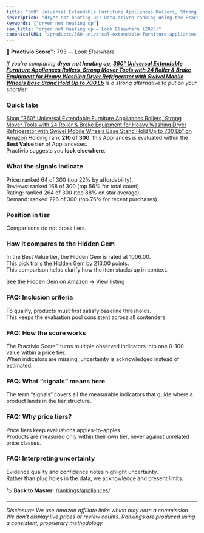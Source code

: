 ```yaml
---
title: "360° Universal Extendable Furniture Appliances Rollers, Strong Mover Tools with 24 Roller & Brake Equipment for Heavy Washing Dryer Refrigerator with Swivel Mobile Wheels Base Stand Hold Up to 700 Lb"
description: "dryer not heating up: Data-driven ranking using the Practivio Score™. Positioned by quality, value, demand, findability, momentum."
keywords: ["dryer not heating up"]
seo_title: "dryer not heating up — Look Elsewhere (2025)"
canonicalURL: "/products/360-universal-extendable-furniture-appliances-rollers-strong-mover-tools-with-24-roller-brake-equipment-for-heavy-washing-dryer-refrigerator-with-swivel-mobile-wheels-base-stand-hold-up-to-700-lb-B0B6VPMQQ7/"
---
```


**🚫 Practivio Score™:** 793 — _Look Elsewhere_


*If you're comparing **dryer not heating up**, **[360° Universal Extendable Furniture Appliances Rollers, Strong Mover Tools with 24 Roller & Brake Equipment for Heavy Washing Dryer Refrigerator with Swivel Mobile Wheels Base Stand Hold Up to 700 Lb](https://www.amazon.com/dp/B0B6VPMQQ7?tag=practivio-20)** is a strong alternative to put on your shortlist.*
### Quick take
[Shop “360° Universal Extendable Furniture Appliances Rollers, Strong Mover Tools with 24 Roller & Brake Equipment for Heavy Washing Dryer Refrigerator with Swivel Mobile Wheels Base Stand Hold Up to 700 Lb” on Amazon](https://www.amazon.com/dp/B0B6VPMQQ7?tag=practivio-20)
Holding rank **210 of 300**, this Appliances is evaluated within the **Best Value tier** of Applianceses.  
Practivio suggests you **look elsewhere**.

### What the signals indicate
Price: ranked 64 of 300 (top 22% by affordability).  
Reviews: ranked 168 of 300 (top 56% for total count).  
Rating: ranked 264 of 300 (top 88% on star average).  
Demand: ranked 226 of 300 (top 76% for recent purchases).

### Position in tier
Comparisons do not cross tiers.

### How it compares to the Hidden Gem
In the Best Value tier, the Hidden Gem is rated at 1006.00.  
This pick trails the Hidden Gem by 213.00 points.  
This comparison helps clarify how the item stacks up in context.  

See the Hidden Gem on Amazon → [View listing](https://www.amazon.com/dp/B0764HS4SL?tag=practivio-20)

### FAQ: Inclusion criteria
To qualify, products must first satisfy baseline thresholds.  
This keeps the evaluation pool consistent across all contenders.

### FAQ: How the score works
The Practivio Score™ turns multiple observed indicators into one 0–100 value within a price tier.  
When indicators are missing, uncertainty is acknowledged instead of estimated.

### FAQ: What “signals” means here
The term “signals” covers all the measurable indicators that guide where a product lands in the tier structure.

### FAQ: Why price tiers?
Price tiers keep evaluations apples-to-apples.  
Products are measured only within their own tier, never against unrelated price classes.

### FAQ: Interpreting uncertainty
Evidence quality and confidence notes highlight uncertainty.  
Rather than plug holes in the data, we acknowledge and present limits.


🏷️ **Back to Master:** [/rankings/appliances/](/rankings/appliances/)

---
_Disclosure: We use Amazon affiliate links which may earn a commission. We don’t display live prices or review counts. Rankings are produced using a consistent, proprietary methodology._
